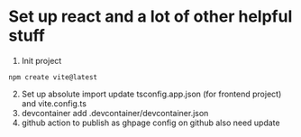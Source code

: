 # Set up react and a lot of other helpful stuff
1. Init project
```
npm create vite@latest
```
2. Set up absolute import
update tsconfig.app.json (for frontend project) and vite.config.ts
3. devcontainer
add .devcontainer/devcontainer.json
4. github action to publish as ghpage
config on github also need update